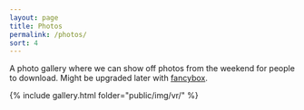 ```yaml
---
layout: page
title: Photos
permalink: /photos/
sort: 4
---
```


A photo gallery where we can show off photos from the weekend for people to
download. Might be upgraded later with [fancybox](http://fancybox.net/).

{% include gallery.html folder="public/img/vr/" %}
